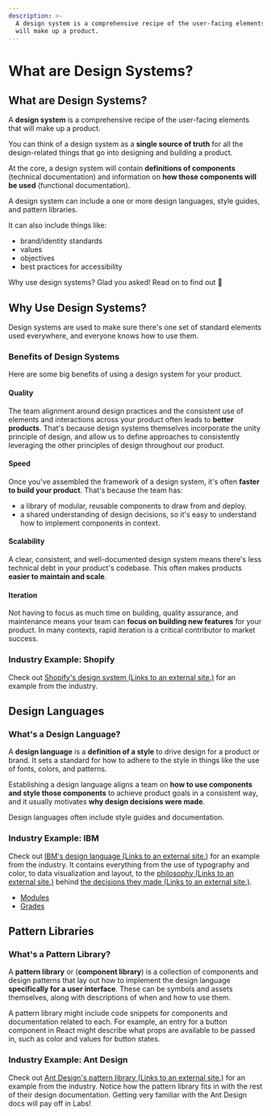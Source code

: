 ```yaml
---
description: >-
  A design system is a comprehensive recipe of the user-facing elements that
  will make up a product.
---
```


# What are Design Systems?

## What are Design Systems?

A **design system** is a comprehensive recipe of the user-facing elements that will make up a product.

You can think of a design system as a **single source of truth** for all the design-related things that go into designing and building a product.

At the core, a design system will contain **definitions of components** \(technical documentation\) and information on **how those components will be used** \(functional documentation\).

A design system can include a one or more design languages, style guides, and pattern libraries.

It can also include things like:

* brand/identity standards
* values
* objectives
* best practices for accessibility

Why use design systems? Glad you asked! Read on to find out 🙂



## Why Use Design Systems?

Design systems are used to make sure there's one set of standard elements used everywhere, and everyone knows how to use them.

### Benefits of Design Systems

Here are some big benefits of using a design system for your product.

#### Quality

The team alignment around design practices and the consistent use of elements and interactions across your product often leads to **better products**. That's because design systems themselves incorporate the unity principle of design, and allow us to define approaches to consistently leveraging the other principles of design throughout our product.

#### Speed

Once you've assembled the framework of a design system, it's often **faster to build your product**. That's because the team has:

* a library of modular, reusable components to draw from and deploy.
* a shared understanding of design decisions, so it's easy to understand how to implement components in context.

#### Scalability

A clear, consistent, and well-documented design system means there's less technical debt in your product's codebase. This often makes products **easier to maintain and scale**.

#### Iteration

Not having to focus as much time on building, quality assurance, and maintenance means your team can **focus on building new features** for your product. In many contexts, rapid iteration is a critical contributor to market success.

### Industry Example: Shopify

Check out [Shopify's design system \(Links to an external site.\)](https://polaris.shopify.com/) for an example from the industry.



## Design Languages

### What's a Design Language?

A **design language** is a **definition of a style** to drive design for a product or brand. It sets a standard for how to adhere to the style in things like the use of fonts, colors, and patterns.

Establishing a design language aligns a team on **how to use components and style those components** to achieve product goals in a consistent way, and it usually motivates **why design decisions were made**.

Design languages often include style guides and documentation.

### Industry Example: IBM

Check out [IBM's design language \(Links to an external site.\)](https://www.ibm.com/design/language/) for an example from the industry. It contains everything from the use of typography and color, to data visualization and layout, to the [philosophy \(Links to an external site.\)](https://www.ibm.com/design/language/philosophy/pov) behind [the decisions they made \(Links to an external site.\)](https://www.ibm.com/design/language/philosophy/principles).





* [ Modules](https://lambdaschool.instructure.com/courses/1562/modules)
* [Grades](https://lambdaschool.instructure.com/courses/1562/grades)

## Pattern Libraries

### What's a Pattern Library?

A **pattern library** or \(**component library**\) is a collection of components and design patterns that lay out how to implement the design language **specifically for a user interface**. These can be symbols and assets themselves, along with descriptions of when and how to use them.

A pattern library might include code snippets for components and documentation related to each. For example, an entry for a button component in React might describe what props are available to be passed in, such as color and values for button states.

### Industry Example: Ant Design

Check out [Ant Design's pattern library \(Links to an external site.\)](https://ant.design/docs/spec/overview) for an example from the industry. Notice how the pattern library fits in with the rest of their design documentation. Getting very familiar with the Ant Design docs will pay off in Labs!

